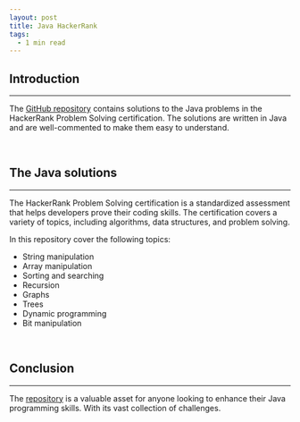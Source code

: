 ```yaml
---
layout: post
title: Java HackerRank
tags:
  - 1 min read
---
```


## Introduction
---

The [GitHub repository](https://github.com/jfernancordova/java-hackerrank) contains solutions to the Java problems in the HackerRank Problem Solving certification. The solutions are written in Java and are well-commented to make them easy to understand.

<br>

## The Java solutions
---

The HackerRank Problem Solving certification is a standardized assessment that helps developers prove their coding skills. The certification covers a variety of topics, including algorithms, data structures, and problem solving.

In this repository cover the following topics:

- String manipulation
- Array manipulation
- Sorting and searching
- Recursion
- Graphs
- Trees
- Dynamic programming
- Bit manipulation

<br>

## Conclusion
---

The [repository](https://github.com/jfernancordova/java-hackerrank) is a valuable asset for anyone looking to enhance their Java programming skills. With its vast collection of challenges.